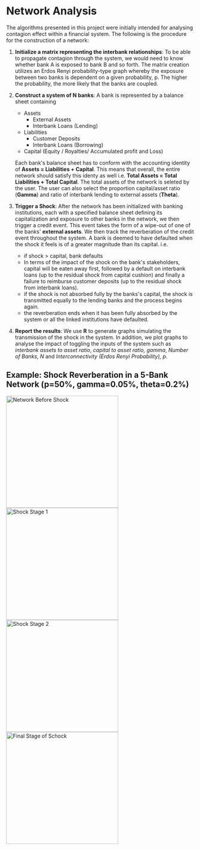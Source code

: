 # Network Analysis
The algorithms presented in this project were initially intended for analysing contagion effect within a financial system. The following is the procedure for the construction of a network:
    
1. **Initialize a matrix representing the interbank relationships**: To be able to propagate contagion through the system, we would need to know whether bank A is exposed to bank B and so forth. The matrix creation utilizes an Erdos Renyi probability-type graph whereby the exposure between two banks is dependent on a given probability, p. The higher the probability, the more likely that the banks are coupled.
2. **Construct a system of N banks**: A bank is represented by a balance sheet containing 
    * Assets
        * External Assets
        * Interbank Loans (Lending)
    * Liabilities
        * Customer Deposits
        * Interbank Loans (Borrowing)
    * Capital (Equity / Royalties/ Accumulated profit and Loss)
    
    Each bank's balance sheet has to conform with the accounting identity of **Assets = Liabilities + Capital**. This means that overall, the entire network should satisfy this identy as well i.e. **Total Assets = Total Liabilities + Total Capital**. The total assets of the network is seleted by the user. The user can also select the proportion capital/asset ratio (**Gamma**) and ratio of interbank lending to external assets (**Theta**).
3. **Trigger a Shock**: After the network has been initialized with banking institutions, each with a specified balance sheet defining its capitalization and exposure to other banks in the network, we then trigger a credit event. This event takes the form of a wipe-out of one of the banks' **external assets**. We then track the reverberation of the credit event throughout the system. A bank is deemed to have defaulted when the shock it feels is of a greater magnitude than its capital. i.e.
    * if shock > capital, bank defaults
    * In terms of the impact of the shock on the bank's stakeholders, capital will be eaten away first, followed by a default on interbank loans (up to the residual shock from capital cushion) and finally a failure to reimburse customer deposits (up to the residual shock from interbank loans).
    * if the shock is not absorbed fully by the banks's capital, the shock is transmitted equally to the lending banks and the process begins again.
    * the reverberation ends when it has been fully absorbed by the system or all the linked institutions have defaulted.
4. **Report the results**: We use **R** to generate graphs simulating the transmission of the shock in the system. In addition, we plot graphs to analyse the impact of toggling the inputs of the system such as *interbank assets to asset ratio*, *capital to asset ratio, gamma*, *Number of Banks, N* and *Interconnectivity (Erdos Renyi Probability), p*.

## Example: Shock Reverberation in a 5-Bank Network (p=50%, gamma=0.05%, theta=0.2%)

<img src="https://cloud.githubusercontent.com/assets/7333584/25133616/2c9197b4-241b-11e7-9af8-5ed80699c33d.png" alt="Network Before Shock" style="width: 300px;"/>
<img src="https://cloud.githubusercontent.com/assets/7333584/25133627/38c6eb1a-241b-11e7-86c9-803de62f1d72.png" alt="Shock Stage 1" style="width: 300px;"/>
<img src="https://cloud.githubusercontent.com/assets/7333584/25133642/412a8e88-241b-11e7-946a-d7cc8dc7f305.png" alt="Shock Stage 2" style="width: 300px;"/>
<img src="https://cloud.githubusercontent.com/assets/7333584/25133651/496a3df0-241b-11e7-90a4-0be50d2ea567.png" alt="Final Stage of Schock" style="width: 300px;"/>

